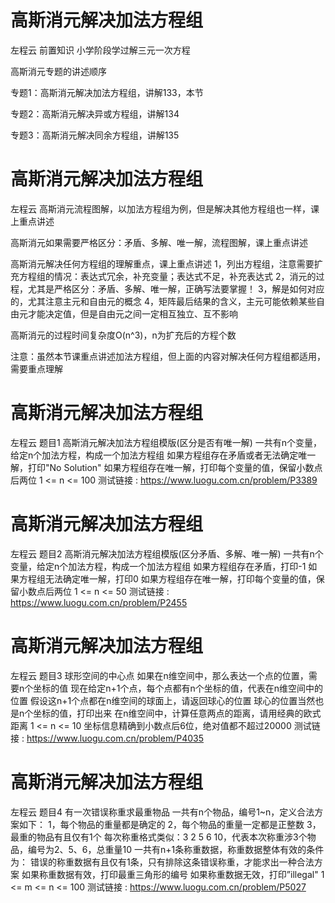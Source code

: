 <!-- Slide number: 1 -->
# 高斯消元解决加法方程组
左程云
前置知识
小学阶段学过解三元一次方程

高斯消元专题的讲述顺序

专题1：高斯消元解决加法方程组，讲解133，本节

专题2：高斯消元解决异或方程组，讲解134

专题3：高斯消元解决同余方程组，讲解135

<!-- Slide number: 2 -->
# 高斯消元解决加法方程组
左程云
高斯消元流程图解，以加法方程组为例，但是解决其他方程组也一样，课上重点讲述

高斯消元如果需要严格区分：矛盾、多解、唯一解，流程图解，课上重点讲述

高斯消元解决任何方程组的理解重点，课上重点讲述
1，列出方程组，注意需要扩充方程组的情况：表达式冗余，补充变量；表达式不足，补充表达式
2，消元的过程，尤其是严格区分：矛盾、多解、唯一解，正确写法要掌握！
3，解是如何对应的，尤其注意主元和自由元的概念
4，矩阵最后结果的含义，主元可能依赖某些自由元才能决定值，但是自由元之间一定相互独立、互不影响

高斯消元的过程时间复杂度O(n^3)，n为扩充后的方程个数

注意：虽然本节课重点讲述加法方程组，但上面的内容对解决任何方程组都适用，需要重点理解

<!-- Slide number: 3 -->
# 高斯消元解决加法方程组
左程云
题目1
高斯消元解决加法方程组模版(区分是否有唯一解)
一共有n个变量，给定n个加法方程，构成一个加法方程组
如果方程组存在矛盾或者无法确定唯一解，打印"No Solution"
如果方程组存在唯一解，打印每个变量的值，保留小数点后两位
1 <= n <= 100
测试链接 : https://www.luogu.com.cn/problem/P3389

<!-- Slide number: 4 -->
# 高斯消元解决加法方程组
左程云
题目2
高斯消元解决加法方程组模版(区分矛盾、多解、唯一解)
一共有n个变量，给定n个加法方程，构成一个加法方程组
如果方程组存在矛盾，打印-1
如果方程组无法确定唯一解，打印0
如果方程组存在唯一解，打印每个变量的值，保留小数点后两位
1 <= n <= 50
测试链接 : https://www.luogu.com.cn/problem/P2455

<!-- Slide number: 5 -->
# 高斯消元解决加法方程组
左程云
题目3
球形空间的中心点
如果在n维空间中，那么表达一个点的位置，需要n个坐标的值
现在给定n+1个点，每个点都有n个坐标的值，代表在n维空间中的位置
假设这n+1个点都在n维空间的球面上，请返回球心的位置
球心的位置当然也是n个坐标的值，打印出来
在n维空间中，计算任意两点的距离，请用经典的欧式距离
1 <= n <= 10
坐标信息精确到小数点后6位，绝对值都不超过20000
测试链接 : https://www.luogu.com.cn/problem/P4035

<!-- Slide number: 6 -->
# 高斯消元解决加法方程组
左程云
题目4
有一次错误称重求最重物品
一共有n个物品，编号1~n，定义合法方案如下：
1，每个物品的重量都是确定的
2，每个物品的重量一定都是正整数
3，最重的物品有且仅有1个
每次称重格式类似：3 2 5 6 10，代表本次称重涉3个物品，编号为2、5、6，总重量10
一共有n+1条称重数据，称重数据整体有效的条件为：
错误的称重数据有且仅有1条，只有排除这条错误称重，才能求出一种合法方案
如果称重数据有效，打印最重三角形的编号
如果称重数据无效，打印”illegal"
1 <= m <= n <= 100
测试链接 : https://www.luogu.com.cn/problem/P5027